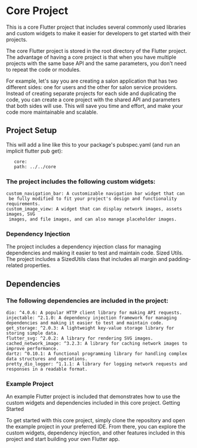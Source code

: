# Core Project

This is a core Flutter project that includes several commonly used libraries and custom widgets to make it easier for developers to get started with their projects.

The core Flutter project is stored in the root directory of the Flutter project. The advantage of having a core project is that when you have multiple projects with the same base API and the same parameters, you don't need to repeat the code or modules.

For example, let's say you are creating a salon application that has two different sides: one for users and the other for salon service providers. Instead of creating separate projects for each side and duplicating the code, you can create a core project with the shared API and parameters that both sides will use. This will save you time and effort, and make your code more maintainable and scalable.

## Project Setup
 This will add a line like this to your package's pubspec.yaml (and run an implicit flutter pub get):
 ```
    core:
    path: ../../core
   ```

### The project includes the following custom widgets:

    custom_navigation_bar: A customizable navigation bar widget that can
     be fully modified to fit your project's design and functionality requirements.
    custom_image_view: A widget that can display network images, assets images, SVG 
     images, and file images, and can also manage placeholder images.

### Dependency Injection

The project includes a dependency injection class for managing dependencies and making it easier to test and maintain code.
Sized Utils. The project includes a SizedUtils class that includes all margin and padding-related properties.

## Dependencies

### The following dependencies are included in the project:

    dio: ^4.0.6: A popular HTTP client library for making API requests.
    injectable: ^2.1.0: A dependency injection framework for managing 
    dependencies and making it easier to test and maintain code.
    get_storage: ^2.0.3: A lightweight key-value storage library for 
    storing simple data.
    flutter_svg: ^2.0.2: A library for rendering SVG images.
    cached_network_image: ^3.2.3: A library for caching network images to
    improve performance.
    dartz: ^0.10.1: A functional programming library for handling complex
    data structures and operations.
    pretty_dio_logger: ^1.1.1: A library for logging network requests and
    responses in a readable format.

### Example Project

An example Flutter project is included that demonstrates how to use the custom widgets and dependencies included in this core project.
Getting Started

To get started with this core project, simply clone the repository and open the example project in your preferred IDE. From there, you can explore the custom widgets, dependency injection, and other features included in this project and start building your own Flutter app.
